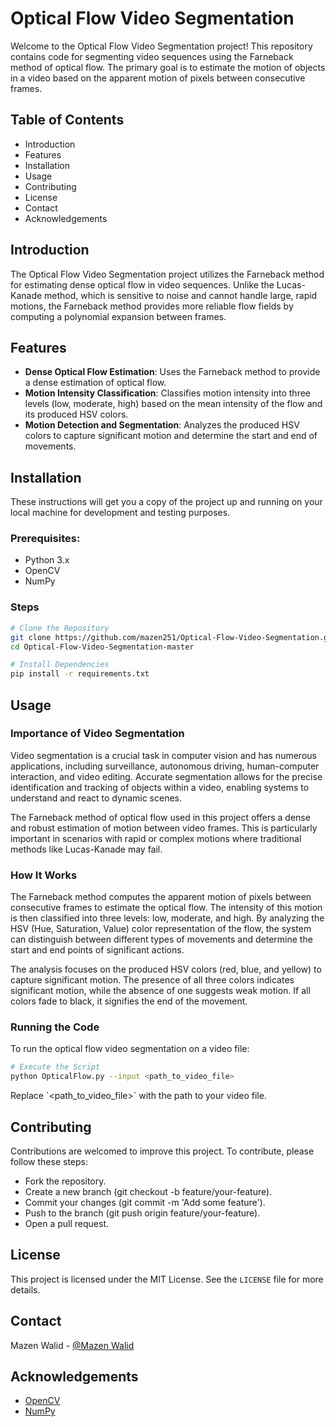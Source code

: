 
# Optical Flow Video Segmentation
Welcome to the Optical Flow Video Segmentation project! This repository contains code for segmenting video sequences using the Farneback method of optical flow. The primary goal is to estimate the motion of objects in a video based on the apparent motion of pixels between consecutive frames.

## Table of Contents
- Introduction
- Features
- Installation
- Usage
- Contributing
- License
- Contact
- Acknowledgements

## Introduction
The Optical Flow Video Segmentation project utilizes the Farneback method for estimating dense optical flow in video sequences. Unlike the Lucas-Kanade method, which is sensitive to noise and cannot handle large, rapid motions, the Farneback method provides more reliable flow fields by computing a polynomial expansion between frames.

## Features
- **Dense Optical Flow Estimation**: Uses the Farneback method to provide a dense estimation of optical flow.
- **Motion Intensity Classification**: Classifies motion intensity into three levels (low, moderate, high) based on the mean intensity of the flow and its produced HSV colors.
- **Motion Detection and Segmentation**: Analyzes the produced HSV colors to capture significant motion and determine the start and end of movements.

## Installation
These instructions will get you a copy of the project up and running on your local machine for development and testing purposes.

### Prerequisites:
- Python 3.x
- OpenCV
- NumPy

### Steps
```sh
# Clone the Repository
git clone https://github.com/mazen251/Optical-Flow-Video-Segmentation.git
cd Optical-Flow-Video-Segmentation-master

# Install Dependencies
pip install -r requirements.txt
```

## Usage
### Importance of Video Segmentation
Video segmentation is a crucial task in computer vision and has numerous applications, including surveillance, autonomous driving, human-computer interaction, and video editing. Accurate segmentation allows for the precise identification and tracking of objects within a video, enabling systems to understand and react to dynamic scenes.

The Farneback method of optical flow used in this project offers a dense and robust estimation of motion between video frames. This is particularly important in scenarios with rapid or complex motions where traditional methods like Lucas-Kanade may fail.

### How It Works
The Farneback method computes the apparent motion of pixels between consecutive frames to estimate the optical flow. The intensity of this motion is then classified into three levels: low, moderate, and high. By analyzing the HSV (Hue, Saturation, Value) color representation of the flow, the system can distinguish between different types of movements and determine the start and end points of significant actions.


The analysis focuses on the produced HSV colors (red, blue, and yellow) to capture significant motion. The presence of all three colors indicates significant motion, while the absence of one suggests weak motion. If all colors fade to black, it signifies the end of the movement.

### Running the Code
To run the optical flow video segmentation on a video file:
```sh
# Execute the Script
python OpticalFlow.py --input <path_to_video_file>
```
Replace \`<path_to_video_file>\` with the path to your video file.

## Contributing
Contributions are welcomed to improve this project. To contribute, please follow these steps:

- Fork the repository.
- Create a new branch (git checkout -b feature/your-feature).
- Commit your changes (git commit -m 'Add some feature').
- Push to the branch (git push origin feature/your-feature).
- Open a pull request.

## License
This project is licensed under the MIT License. See the `LICENSE` file for more details.

## Contact
Mazen Walid - [@Mazen Walid](https://www.linkedin.com/in/mazen-walid-225582208/)

## Acknowledgements
- [OpenCV](https://opencv.org/)
- [NumPy](https://numpy.org/)
